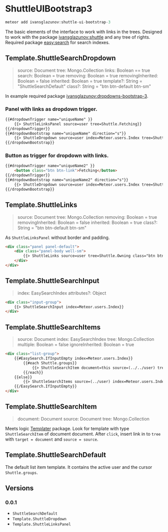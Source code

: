 # ShuttleUIBootstrap3

```js
meteor add ivansglazunov:shuttle-ui-bootstrap-3
```

The basic elements of the interface to work with links in the trees.
Designed to work with the package [ivansglazunov:shuttle](https://github.com/ivansglazunov/meteor-shuttle) and any tree of rights.
Required package [easy:search](https://github.com/matteodem/meteor-easy-search) for search indexes.

## Template.ShuttleSearchDropdown
> source: Document
> tree: Mongo.Collection
> links: Boolean == true
> search: Boolean = true
> removing: Boolean = true
> removingInherited: Boolean = false
> inherited: Boolean = true
> template?: String = "ShuttleSearchDefault"
> class?: String = "btn btn-default btn-sm"

In example required package [ivansglazunov:dropdowns-bootstrap-3](https://github.com/ivansglazunov/meteor-dropdowns-bootstrap-3).

### Panel with links as dropdown trigger.

```html
{{#dropdownTrigger name="uniqueName" }}
	{{> ShuttleLinksPanel source=user tree=Shuttle.Fetching}}
{{/dropdownTrigger}}
{{#dropdownBootstrap name="uniqueName" direction="s"}}
	{{> ShuttleDropdown source=user index=Meteor.users.Index tree=Shuttle.Fetching links=false}}
{{/dropdownBootstrap}}
```

### Button as trigger for dropdown with links.

```html
{{#dropdownTrigger name="uniqueName2" }}
	<button class="btn btn-link">Fetching</button>
{{/dropdownTrigger}}
{{#dropdownBootstrap name="uniqueName2" direction="s"}}
	{{> ShuttleDropdown source=user index=Meteor.users.Index tree=Shuttle.Fetching}}
{{/dropdownBootstrap}}
```

## Template.ShuttleLinks
> source: Document
> tree: Mongo.Collection
> removing: Boolean = true
> removingInherited: Boolean = false
> inherited: Boolean = true
> class?: String = "btn btn-default btn-sm"

As `ShuttleLinksPanel` without border and padding.

```html
<div class="panel panel-default">
	<div class="panel-body well-sm">
		{{> ShuttleLinks source=user tree=Shuttle.Owning class="btn btn-default btn-sm"}}
	</div>
</div>
```

## Template.ShuttleSearchInput
> index: EasySearchIndex
> attributes?: Object

```html
<div class="input-group">
	{{> ShuttleSearchInput index=Meteor.users.Index}}
</div>
```

## Template.ShuttleSearchItems
> source: Document
> index: EasySearchIndex
> tree: Mongo.Collection
> multiple: Boolean = false
> ignoreInherited: Boolean = true

```html
<div class="list-group">
	{{#EasySearch.IfInputEmpty index=Meteor.users.Index}}
		{{#each Shuttle.groups}}
			{{> ShuttleSearchItem document=this source=(../../user) tree=Shuttle.Fetching}}
		{{/each}}
	{{else}}
		{{> ShuttleSearchItems source=(../user) index=Meteor.users.Index tree=Shuttle.Fetching}}
	{{/EasySearch.IfInputEmpty}}
</div>
```

## Template.ShuttleSearchItem
> document: Document
> source: Document
> tree: Mongo.Collection

Meets logic [Templater](https://github.com/ivansglazunov/meteor-templater) package.
Look for template with type `ShuttleSearchItem` of document document.
After `click`, insert link in to `tree` with `target = document` and `source = source`.

## Template.ShuttleSearchDefault
The default list item template.
It contains the active user and the cursor `Shuttle.groups`.

## Versions

### 0.0.1
* `ShuttleSearchDefault`
* `Template.ShuttleDropdown`
* `Template.ShuttleLinksPanel`